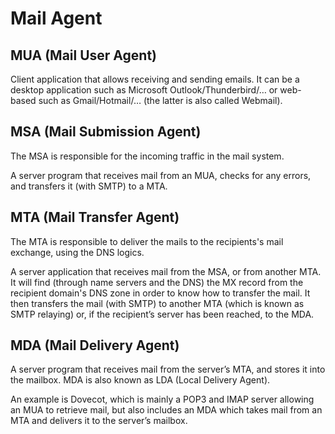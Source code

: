 # Mail Agent

## MUA (Mail User Agent)

Client application that allows receiving and sending emails. It can be a desktop application such as Microsoft Outlook/Thunderbird/… or web-based such as Gmail/Hotmail/… (the latter is also called Webmail).

## MSA (Mail Submission Agent)

The MSA is responsible for the incoming traffic in the mail system.

A server program that receives mail from an MUA, checks for any errors, and transfers it (with SMTP) to a MTA.

## MTA (Mail Transfer Agent)

The MTA is responsible to deliver the mails to the recipients's mail exchange, using the DNS logics.

A server application that receives mail from the MSA, or from another MTA. It will find (through name servers and the DNS) the MX record from the recipient domain's DNS zone in order to know how to transfer the mail. It then transfers the mail (with SMTP) to another MTA (which is known as SMTP relaying) or, if the recipient’s server has been reached, to the MDA.

## MDA (Mail Delivery Agent)

A server program that receives mail from the server’s MTA, and stores it into the mailbox. MDA is also known as LDA (Local Delivery Agent).

An example is Dovecot, which is mainly a POP3 and IMAP server allowing an MUA to retrieve mail, but also includes an MDA which takes mail from an MTA and delivers it to the server’s mailbox.

